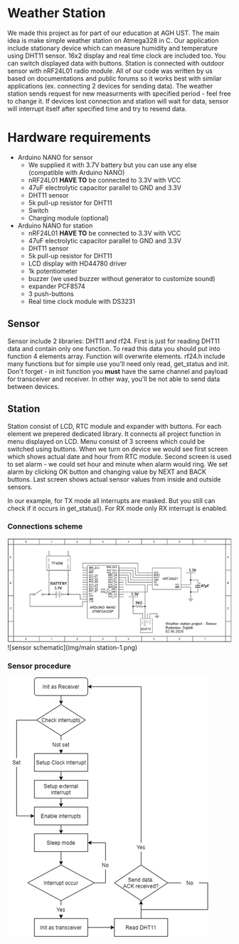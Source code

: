 # Weather Station
We made this project as for part of our education at AGH UST. The main idea is make simple weather station on Atmega328 in C. Our application include stationary device which can measure humidity and temperature using DHT11 sensor. 16x2 display and real time clock are included too. You can switch displayed data with buttons. Station is connected with outdoor sensor with nRF24L01 radio module. All of our code was written by us based on documentations and public forums so it works best with similar applications (ex. connecting 2 devices for sending data). The weather station sends request for new measurments with specified period - feel free to change it. If devices lost connection and station will wait for data, sensor will interrupt itself after specified time and try to resend data.  

# Hardware requirements
- Arduino NANO for sensor
    - We supplied it with 3.7V battery but you can use any else (compatible with Arduino NANO)
    - nRF24L01 **HAVE TO** be connected to 3.3V with VCC
    - 47uF electrolytic capacitor parallel to GND and 3.3V
    - DHT11 sensor
    - 5k pull-up resistor for DHT11
    - Switch
    - Charging module (optional)
- Arduino NANO for station
    - nRF24L01 **HAVE TO** be connected to 3.3V with VCC
    - 47uF electrolytic capacitor parallel to GND and 3.3V
    - DHT11 sensor
    - 5k pull-up resistor for DHT11
    - LCD display with HD44780 driver
    - 1k potentiometer
    - buzzer (we used buzzer without generator to customize sound)
    - expander PCF8574
    - 3 push-buttons
    - Real time clock module with DS3231

## Sensor
Sensor include 2 libraries: DHT11 and rf24. First is just for reading DHT11 data and contain only one function. To read this data you should put into function 4 elements array. Function will overwrite elements. rf24.h include many functions but for simple use you'll need only read, get_status and init. Don't forget - in init function you **must** have the same channel and payload for transceiver and receiver. In other way, you'll be not able to send data between devices.   

## Station
Station consist of LCD, RTC module and expander with buttons. For each element we prepered dedicated library. It connects all project function in menu displayed on LCD. Menu consist of 3 screens which could be switched using buttons. When we turn on device we would see first screen which shows actual date and hour from RTC module. Second screen is used to set alarm - we could set hour and minute when alarm would ring. We set alarm by clicking OK button and changing value by NEXT and BACK buttons. Last screen shows actual sensor values from inside and outside sensors.
  
In our example, for TX mode all interrupts are masked. But you still can check if it occurs in get_status(). For RX mode only RX interrupt is enabled.
### Connections scheme 
![sensor schematic](img/schemeSensor.png)
![sensor schematic](img/main station-1.png)
### Sensor procedure
![sensor procedure](img/SensorDiagram.png)
